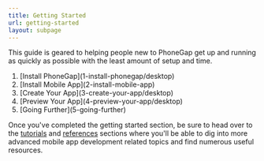 ```yaml
---
title: Getting Started
url: getting-started
layout: subpage
---
```


This guide is geared to helping people new to PhoneGap get up and running as quickly as possible with the least amount of setup and time.

<ol class="landing-submenu">
  <li>[Install PhoneGap](1-install-phonegap/desktop)</li>
  <li>[Install Mobile App](2-install-mobile-app)</li>
  <li>[Create Your App](3-create-your-app/desktop)</li>
  <li>[Preview Your App](4-preview-your-app/desktop)</li>
  <li>[Going Further](5-going-further)</li>
</ol>

Once you've completed the getting started section, be sure to head over to the [tutorials](/tutorials) and [references](/references) sections where you'll be able to dig into more advanced mobile app development related topics and find numerous useful resources.
